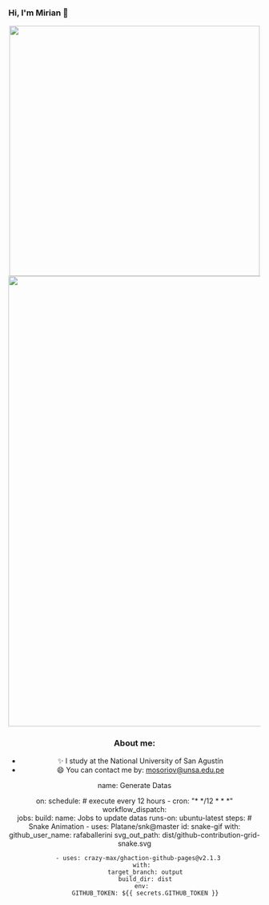 ### Hi, I'm Mirian 👋
<div id='header' align='center'>
  <img src='https://media.giphy.com/media/idSEtVpsq0zpzKIhW1/giphy.gif' width='500'/>
  
<div id='header' align='center'>
  <img src='https://s4.aconvert.com/convert/p3r68-cdx67/atugy-e8sqi.png' width='900'/>
  
### About me: 
- ✨ I study at the National University of San Agustín
- 😄 You can contact me by: mosoriov@unsa.edu.pe

  
name: Generate Datas

on:
  schedule: # execute every 12 hours
    - cron: "* */12 * * *"
  workflow_dispatch:  
jobs:
  build:
    name: Jobs to update datas
    runs-on: ubuntu-latest
    steps:
      # Snake Animation
      - uses: Platane/snk@master
        id: snake-gif
        with:
          github_user_name: rafaballerini
          svg_out_path: dist/github-contribution-grid-snake.svg

      - uses: crazy-max/ghaction-github-pages@v2.1.3
        with:
          target_branch: output
          build_dir: dist
        env:
          GITHUB_TOKEN: ${{ secrets.GITHUB_TOKEN }}



<!--
**mirianosoriov/mirianosoriov** is a ✨ _special_ ✨ repository because its `README.md` (this file) appears on your GitHub profile.

Here are some ideas to get you started:
- ✨ I study at the National University of San Agustín
- 😄 You can contact me by: mosoriov@unsa.edu.pe
- 🔭 I’m currently working on ...
- 🌱 I’m currently learning ...
- 👯 I’m looking to collaborate on ...
- 🤔 I’m looking for help with ...
- 💬 Ask me about ...
- 📫 How to reach me: ...
- 😄 Pronouns: ...
- ⚡ Fun fact: ...
-->
